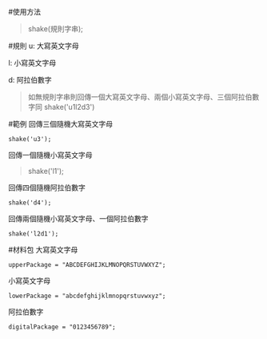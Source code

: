 #使用方法
>shake(規則字串);

#規則
u: 大寫英文字母

l: 小寫英文字母

d: 阿拉伯數字

>如無規則字串則回傳一個大寫英文字母、兩個小寫英文字母、三個阿拉伯數字同 shake('u1l2d3')

#範例
回傳三個隨機大寫英文字母

```
shake('u3');
```

回傳一個隨機小寫英文字母
>shake('l1');

回傳四個隨機阿拉伯數字
```
shake('d4');
```

回傳兩個隨機小寫英文字母、一個阿拉伯數字
```
shake('l2d1');
```

#材料包
大寫英文字母

```
upperPackage = "ABCDEFGHIJKLMNOPQRSTUVWXYZ";
```

小寫英文字母
```
lowerPackage = "abcdefghijklmnopqrstuvwxyz";
```

阿拉伯數字
```
digitalPackage = "0123456789";
```
